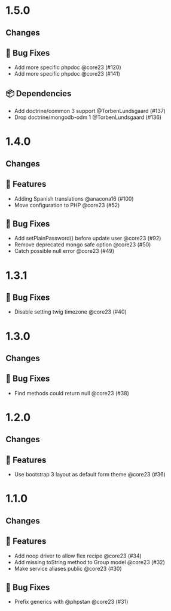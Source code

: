 # 1.5.0

## Changes

## 🐛 Bug Fixes

- Add more specific phpdoc @core23 (#120)
- Add more specific phpdoc @core23 (#141)

## 📦 Dependencies

- Add doctrine/common 3 support @TorbenLundsgaard (#137)
- Drop doctrine/mongodb-odm 1 @TorbenLundsgaard (#136)

# 1.4.0

## Changes

## 🚀 Features

- Adding Spanish translations @anacona16 (#100)
- Move configuration to PHP @core23 (#52)

## 🐛 Bug Fixes

- Add setPlainPassword() before update user @core23 (#92)
- Remove deprecated mongo safe option @core23 (#50)
- Catch possible null error @core23 (#49)

# 1.3.1

## 🐛 Bug Fixes

- Disable setting twig timezone @core23 (#40)

# 1.3.0

## Changes

## 🐛 Bug Fixes

- Find methods could return null @core23 (#38)

# 1.2.0

## Changes

## 🚀 Features

- Use bootstrap 3 layout as default form theme @core23 (#36)

# 1.1.0

## Changes

## 🚀 Features

- Add noop driver to allow flex recipe @core23 (#34)
- Add missing toString method to Group model @core23 (#32)
- Make service aliases public @core23 (#30)

## 🐛 Bug Fixes

- Prefix generics with @phpstan @core23 (#31)

